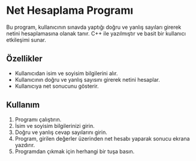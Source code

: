 # Net Hesaplama Programı

Bu program, kullanıcının sınavda yaptığı doğru ve yanlış sayıları girerek netini hesaplamasına olanak tanır. C++ ile yazılmıştır ve basit bir kullanıcı etkileşimi sunar.

## Özellikler

- Kullanıcıdan isim ve soyisim bilgilerini alır.
- Kullanıcının doğru ve yanlış sayısını girerek netini hesaplar.
- Kullanıcıya net sonucunu gösterir.

## Kullanım

1. Programı çalıştırın.
2. İsim ve soyisim bilgilerinizi girin.
3. Doğru ve yanlış cevap sayılarını girin.
4. Program, girilen değerler üzerinden net hesabı yaparak sonucu ekrana yazdırır.
5. Programdan çıkmak için herhangi bir tuşa basın.